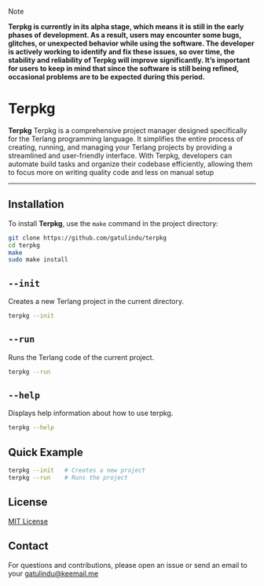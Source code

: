 > [!NOTE]
> **Terpkg is currently in its alpha stage, which means it is still in the early phases of development. As a result, users may encounter some bugs, glitches, or unexpected behavior while using the software. The developer is actively working to identify and fix these issues, so over time, the stability and reliability of Terpkg will improve significantly. It’s important for users to keep in mind that since the software is still being refined, occasional problems are to be expected during this period.**

# Terpkg

**Terpkg** Terpkg is a comprehensive project manager designed specifically for the Terlang programming language. It simplifies the entire process of creating, running, and managing your Terlang projects by providing a streamlined and user-friendly interface. With Terpkg, developers can automate build tasks and organize their codebase efficiently, allowing them to focus more on writing quality code and less on manual setup

---

## Installation

To install **Terpkg**, use the `make` command in the project directory:

```bash
git clone https://github.com/gatulindu/terpkg
cd terpkg
make
sudo make install
```
## `--init`
Creates a new Terlang project in the current directory.

```bash
terpkg --init
```
## `--run`

Runs the Terlang code of the current project.

```bash
terpkg --run
```
## `--help`
Displays help information about how to use terpkg.

```bash
terpkg --help
```
## Quick Example

```bash
terpkg --init   # Creates a new project
terpkg --run    # Runs the project
```
## License

[MIT License](https://github.com/gatulindu/terpkg/blob/main/LICENSE)

## Contact
For questions and contributions, please open an issue or send an email to your gatulindu@keemail.me
